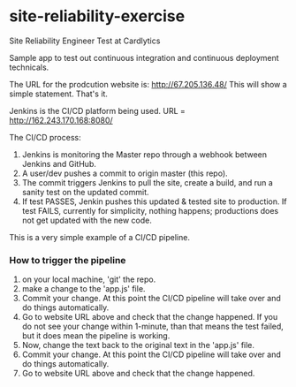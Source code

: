# site-reliability-exercise
Site Reliability Engineer Test at Cardlytics

Sample app to test out continuous integration and continuous deployment technicals.

The URL for the prodcution website is: http://67.205.136.48/
This will show a simple statement. That's it. 

Jenkins is the CI/CD platform being used.
URL = http://162.243.170.168:8080/

The CI/CD process:
1. Jenkins is monitoring the Master repo through a webhook between Jenkins and GitHub.
2. A user/dev pushes a commit to origin master (this repo).
3. The commit triggers Jenkins to pull the site, create a build, and run a sanity test on the updated commit.
4. If test PASSES, Jenkin pushes this updated & tested site to production. If test FAILS, currently for simplicity, nothing happens; productions does not get updated with the new code. 

This is a very simple example of a CI/CD pipeline.

### How to trigger the pipeline
1. on your local machine, 'git' the repo.
2. make a change to the 'app.js' file.
3. Commit your change. At this point the CI/CD pipeline will take over and do things automatically.
4. Go to website URL above and check that the change happened. If you do not see your change within 1-minute, than that means the test failed, but it does mean the pipeline is working.
5. Now, change the text back to the original text in the 'app.js' file.
6. Commit your change. At this point the CI/CD pipeline will take over and do things automatically.
7. Go to website URL above and check that the change happened. 

